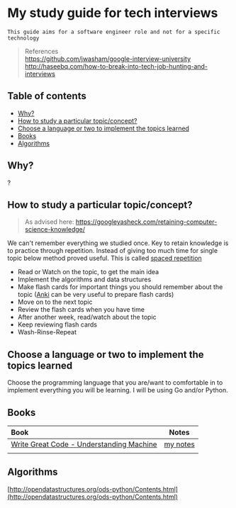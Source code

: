 My study guide for tech interviews
===

`This guide aims for a software engineer role and not for a specific technology`


> References </br>
> https://github.com/jwasham/google-interview-university </br>
> http://haseebq.com/how-to-break-into-tech-job-hunting-and-interviews </br>



Table of contents
---
<!-- TOC -->

- [Why?](#why)
- [How to study a particular topic/concept?](#how-to-study-a-particular-topicconcept)
- [Choose a language or two to implement the topics learned](#choose-a-language-or-two-to-implement-the-topics-learned)
- [Books](#books)
- [Algorithms](#algorithms)

<!-- /TOC -->

## Why?
?


## How to study a particular topic/concept?
>As advised here: https://googleyasheck.com/retaining-computer-science-knowledge/

We can't remember everything we studied once. Key to retain knowledge is to practice through repetition. Instead of giving too much time for single topic below method proved useful. This is called [spaced repetition](https://en.wikipedia.org/wiki/Spaced_repetition)

* Read or Watch on the topic, to get the main idea
* Implement the algorithms and data structures
* Make flash cards for important things you should remember about the topic ([Anki](http://ankisrs.net/) can be very useful to prepare flash cards)
* Move on to the next topic
* Review the flash cards when you have time
* After another week, read/watch about the topic
* Keep reviewing flash cards
* Wash-Rinse-Repeat

## Choose a language or two to implement the topics learned
Choose the programming language that you are/want to comfortable in to implement everything you will be learning.
I will be using Go and/or Python.


## Books
| Book | Notes |
|:--- | --- |
| [Write Great Code - Understanding Machine](https://www.amazon.com/Write-Great-Code-Understanding-Machine/dp/1593270038) | [my notes](write-great-code-v1.md) |
|  |  |

## Algorithms
[http://opendatastructures.org/ods-python/Contents.html](http://opendatastructures.org/ods-python/Contents.html)


